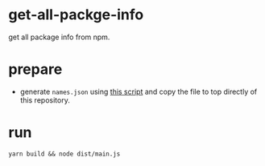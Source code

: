get-all-packge-info
===

get all package info from npm.


# prepare 

- generate `names.json` using [this script](https://github.com/sh4869/all-the-package-names/tree/update-packages) and copy the file to top directly of this repository.

# run

```
yarn build && node dist/main.js
```